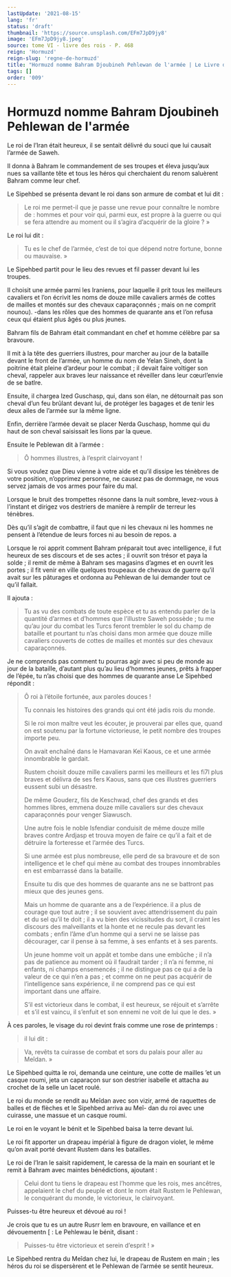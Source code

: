 ```yaml
---
lastUpdate: '2021-08-15'
lang: 'fr'
status: 'draft'
thumbnail: 'https://source.unsplash.com/EFm7JpD9jy8'
image: 'EFm7JpD9jy8.jpeg'
source: tome VI - livre des rois - P. 468
reign: 'Hormuzd'
reign-slug: 'regne-de-hormuzd'
title: "Hormuzd nomme Bahram Djoubineh Pehlewan de l'armée | Le Livre des Rois | Shâhnâmeh"
tags: []
order: '009'
---
```


<!-- LTeX: language=fr -->

# Hormuzd nomme Bahram Djoubineh Pehlewan de l'armée

Le roi de l’Iran était heureux, il se sentait délivré du souci que lui causait l’armée de Saweh.

Il donna à Bahram le commandement de ses troupes et éleva jusqu’aux nues sa vaillante tête et tous les héros qui cherchaient du renom saluèrent Bahram comme leur chef.

Le Sipehbed se présenta devant le roi dans son armure de combat et lui dit :

> Le roi me permet-il que je passe une revue pour connaître le nombre de : hommes et pour voir qui, parmi eux, est propre à la guerre ou qui se fera attendre au moment ou il s’agira d’acquérir de la gloire ? »

Le roi lui dit :

> Tu es le chef de l’armée, c’est de toi que dépend notre fortune, bonne ou mauvaise. »

Le Sipehbed partit pour le lieu des revues et fil passer devant lui les troupes.

Il choisit une armée parmi les Iraniens, pour laquelle il prit tous les meilleurs cavaliers et l’on écrivit les noms de douze mille cavaliers armés de cottes de mailles et montés sur des chevaux caparaçonnés ; mais on ne comprit nounou). -dans les rôles que des hommes de quarante ans et l’on refusa ceux qui étaient plus âgés ou plus jeunes.

Bahram fils de Bahram était commandant en chef et homme célèbre par sa bravoure.

Il mit à la tête des guerriers illustres, pour marcher au jour de la bataille devant le front de l’armée, un homme du nom de Yelan Sineh, dont la poitrine était pleine d’ardeur pour le combat ; il devait faire voltiger son cheval, rappeler aux braves leur naissance et réveiller dans leur cœurl’envie de se batlre.

Ensuite, il chargea lzed Guschasp, qui, dans son élan, ne détournait pas son cheval d’un feu brûlant devant lui, de protéger les bagages et de tenir les deux ailes de l’armée sur la même ligne.

Enfin, derrière l’armée devait se placer Nerda Guschasp, homme qui du haut de son cheval saisissait les lions par la queue.

Ensuite le Peblewan dit à l’armée :

> Ô hommes illustres, à l’esprit clairvoyant !

Si vous voulez que Dieu vienne à votre aide et qu’il dissipe les ténèbres de votre position, n’opprimez personne, ne causez pas de dommage, ne vous servez jamais de vos armes pour faire du mal.

Lorsque le bruit des trompettes résonne dans la nuit sombre, levez-vous à l’instant et dirigez vos destriers de manière à remplir de terreur les ténèbres.

Dès qu’il s’agit de combattre, il faut que ni les chevaux ni les hommes ne pensent à l’étendue de leurs forces ni au besoin de repos. a

Lorsque le roi apprit comment Bahram préparait tout avec intelligence, il fut heureux de ses discours et de ses actes ; il ouvrit son trésor et paya la solde ; il remit de même à Bahram ses magasins d’agmes et en ouvrit les portes ; il fit venir en ville quelques troupeaux de chevaux de guerre qu’il avait sur les pâturages et ordonna au Pehlewan de lui demander tout ce qu’il fallait.

Il ajouta :

> Tu as vu des combats de toute espèce et tu as entendu parler de la quantité d’armes et d’hommes que l’illustre Saweh possède ; tu me qu’au jour du combat les Turcs feront trembler le sol du champ de bataille et pourtant tu n’as choisi dans mon armée que douze mille cavaliers couverts de cottes de mailles et montés sur des chevaux caparaçonnés.

Je ne comprends pas comment tu pourras agir avec si peu de monde au jour de la bataille, d’autant plus qu’au lieu d’hommes jeunes, prêts à frapper de l’épée, tu n’as choisi que des hommes de quarante anse Le Sipehbed répondit :

> Ô roi à l’étoile fortunée, aux paroles douces !
>
> Tu connais les histoires des grands qui ont été jadis rois du monde.
>
> Si le roi mon maître veut les écouter, je prouverai par elles que, quand on est soutenu par la fortune victorieuse, le petit nombre des troupes importe peu.
>
> On avait enchaîné dans le Hamavaran Keï Kaous, ce et une armée innombrable le gardait.
>
> Rustem choisit douze mille cavaliers parmi les meilleurs et les fi7l plus braves et délivra de ses fers Kaous, sans que ces illustres guerriers eussent subi un désastre.
>
> De même Gouderz, fils de Keschwad, chef des grands et des hommes libres, emmena douze mille cavaliers sur des chevaux caparaçonnés pour venger Siawusch.
>
> Une autre fois le noble Isfendiar conduisit de même douze mille braves contre Ardjasp et trouva moyen de faire ce qu’il a fait et de détruire la forteresse et l’armée des Turcs.
>
> Si une armée est plus nombreuse, elle perd de sa bravoure et de son intelligence et le chef qui mène au combat des troupes innombrables en est embarrassé dans la bataille.
>
> Ensuite tu dis que des hommes de quarante ans ne se battront pas mieux que des jeunes gens.
>
> Mais un homme de quarante ans a de l’expérience. il a plus de courage que tout autre ; il se souvient avec attendrissement du pain et du sel qu’il te doit ; il a vu bien des vicissitudes du sort, il craint les discours des malveillants et la honte et ne recule pas devant les combats ; enfin l’âme d’un homme qui a servi ne se laisse pas décourager, car il pense à sa femme, à ses enfants et à ses parents.
>
> Un jeune homme voit un appât et tombe dans une embûche ; il n’a pas de patience au moment où il faudrait tarder ; il n’a ni femme, ni enfants, ni champs ensemencés ; il ne distingue pas ce qui a de la valeur de ce qui n’en a pas ; et comme on ne peut pas acquérir de l’intelligence sans expérience, il ne comprend pas ce qui est important dans une affaire.
>
> S’il est victorieux dans le combat, il est heureux, se réjouit et s’arrête et s’il est vaincu, il s’enfuit et son ennemi ne voit de lui que le des. »

À ces paroles, le visage du roi devint frais comme une rose de printemps :

> il lui dit :

> Va, revêts ta cuirasse de combat et sors du palais pour aller au Meîdan. »

Le Sipehbed quitta le roi, demanda une ceinture, une cotte de mailles ’et un casque roumi, jeta un caparaçon sur son destrier isabelle et attacha au crochet de la selle un lacet roulé.

Le roi du monde se rendit au Meîdan avec son vizir, armé de raquettes de balles et de flèches et le Sipehbed arriva au Meî-
dan du roi avec une cuirasse, une massue et un casque roumi.

Le roi en le voyant le bénit et le Sipehbed baisa la terre devant lui.

Le roi fit apporter un drapeau impérial à figure de dragon violet, le même qu’on avait porté devant Rustem dans les batailles.

Le roi de l’Iran le saisit rapidement, le caressa de la main en souriant et le remit à Bahram avec maintes bénédictions, ajoutant :

> Celui dont tu tiens le drapeau est l’homme que les rois, mes ancêtres, appelaient le chef du peuple et dont le nom était Rustem le Pehlewan, le conquérant du monde, le victorieux, le clairvoyant.

Puisses-tu être heureux et dévoué au roi !

Je crois que tu es un autre Rusrr lem en bravoure, en vaillance et en dévouementn [ : Le Pehlewau le bénit, disant :

> Puisses-tu être victorieux et serein d’esprit ! »

Le Sipehbed rentra du Meîdan chez lui, le drapeau de Rustem en main ; les héros du roi se dispersèrent et le Pehlewan de l’armée se sentit heureux.
